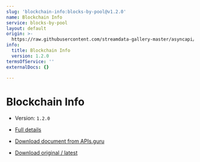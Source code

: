 ```yaml
---
slug: 'blockchain-info:blocks-by-pool@v1.2.0'
name: Blockchain Info
service: blocks-by-pool
layout: default
origin: >-
  https://raw.githubusercontent.com/streamdata-gallery-master/asyncapi/master/_listings/blockchain-info/blockchain-info-blocks-by-pool-stream-async.md
info:
  title: Blockchain Info
  version: 1.2.0
termsOfService: ''
externalDocs: {}

---
```

# Blockchain Info

* Version: `1.2.0`
* [Full details](../html/blockchain-info:blocks-by-pool@v1.2.0.html)





* [Download document from APIs.guru](https://raw.githubusercontent.com/APIs-guru/asyncapi-directory/master/docs/APIs/blockchain-info%3Ablocks-by-pool%40v1.2.0.yaml)
* [Download original / latest](https://raw.githubusercontent.com/streamdata-gallery-master/asyncapi/master/_listings/blockchain-info/blockchain-info-blocks-by-pool-stream-async.md)

<script type="application/ld+json">
{
  "@context": "http://schema.org/",
  "@type": "WebAPI",

  "documentation": "",

  "name": "Blockchain Info"
}
</script>
